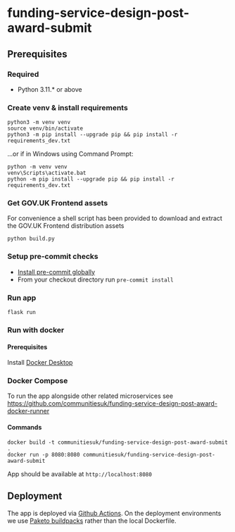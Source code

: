 # funding-service-design-post-award-submit

## Prerequisites

### Required

- Python 3.11.* or above

### Create venv & install requirements

```shell
python3 -m venv venv
source venv/bin/activate
python3 -m pip install --upgrade pip && pip install -r requirements_dev.txt
```

...or if in Windows using Command Prompt:
```shell
python -m venv venv
venv\Scripts\activate.bat
python -m pip install --upgrade pip && pip install -r requirements_dev.txt
```

### Get GOV.UK Frontend assets

For convenience a shell script has been provided to download and extract the GOV.UK Frontend distribution assets

```shell
python build.py
```

### Setup pre-commit checks

* [Install pre-commit globally](https://pre-commit.com/#installation)
* From your checkout directory run `pre-commit install`

### Run app

```shell
flask run
```

### Run with docker
#### Prerequisites
Install [Docker Desktop](https://www.docker.com/products/docker-desktop/)

### Docker Compose
To run the app alongside other related microservices see https://github.com/communitiesuk/funding-service-design-post-award-docker-runner

#### Commands
```
docker build -t communitiesuk/funding-service-design-post-award-submit .
docker run -p 8080:8080 communitiesuk/funding-service-design-post-award-submit
```
App should be available at `http://localhost:8080`

## Deployment
The app is deployed via [Github Actions](./.github/workflows/deploy.yml). On the deployment environments we use [Paketo buildpacks](https://paketo.io) rather than the local Dockerfile.
